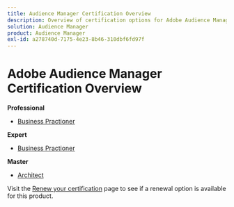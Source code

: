 ```yaml
---
title: Audience Manager Certification Overview
description: Overview of certification options for Adobe Audience Manager
solution: Audience Manager
product: Audience Manager
exl-id: a278740d-7175-4e23-8b46-310dbf6fd97f
---
```

# Adobe Audience Manager Certification Overview

**Professional**

* [Business Practioner](/help/certifications/aam/aam-p-business.md) <!--AD0-E458-->

**Expert**

* [Business Practioner](/help/certifications/aam/aam-e-business.md) <!--AD0-E457-->

**Master**

* [Architect](/help/certifications/aam/aam-m-architect.md) <!--AD0-E454-->

Visit the [Renew your certification](/help/certifications/renew.md) page to see if a renewal option is available for this product.
